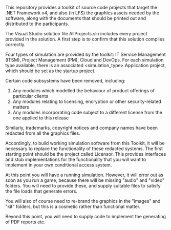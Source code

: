 This repository provides a toolkit of source code projects that target the .NET Framework v4, and also (in LFS) the graphics assets needed by the software, along with the documents that should be printed out and distributed to the participants.

The Visual Studio solution file AllProjects.sln includes every project provided in the solution.  A first step is to confirm that this solution compiles correctly.

Four types of simulation are provided by the toolkit: IT Service Management (ITSM), Project Management (PM), Cloud and DevOps.  For each simulation type available, there is an associated <simulation_type>.Application project, which should be set as the startup project.

Certain code subsystems have been removed, including:
1. Any modules which modelled the behaviour of product offerings of particular clients
2. Any modules relating to licensing, encryption or other security-related matters
3. Any modules incorporating code subject to a different license from the one applied to this release

Similarly, trademarks, copyright notices and company names have been redacted from all the graphics files.

Accordingly, to build working simulation software from this Toolkit, it will be necessary to replace the functionality of these redacted systems.  The first starting point should be the project called Licensor.  This provides interfaces and stub implementations for the functionality that you will want to implement in your own conditional access system.

At this point you will have a running simulation.  However, it will error out as soon as you run a game, because there will be missing "audio" and "video" folders.  You will need to provide these, and supply suitable files to satisfy the file loads that generate errors.

You will also of course need to re-brand the graphics in the "images" and "kit" folders, but this is a cosmetic rather than functional matter.

Beyond this point, you will need to supply code to implement the generating of PDF reports etc.
